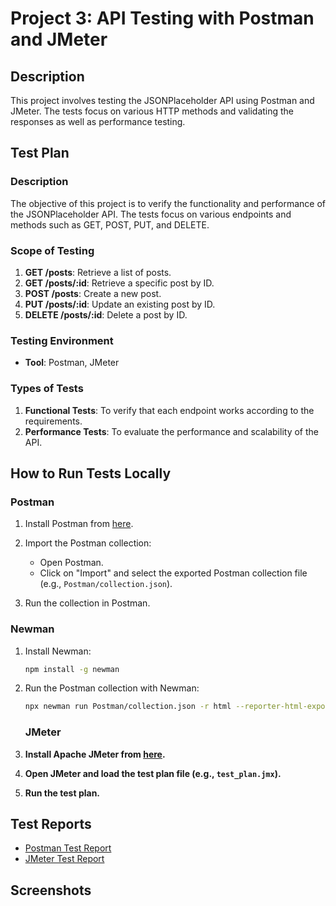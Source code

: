# Project 3: API Testing with Postman and JMeter

## Description
This project involves testing the JSONPlaceholder API using Postman and JMeter. The tests focus on various HTTP methods and validating the responses as well as performance testing.

## Test Plan

### Description
The objective of this project is to verify the functionality and performance of the JSONPlaceholder API. The tests focus on various endpoints and methods such as GET, POST, PUT, and DELETE.

### Scope of Testing

1. **GET /posts**: Retrieve a list of posts.
2. **GET /posts/:id**: Retrieve a specific post by ID.
3. **POST /posts**: Create a new post.
4. **PUT /posts/:id**: Update an existing post by ID.
5. **DELETE /posts/:id**: Delete a post by ID.

### Testing Environment

- **Tool**: Postman, JMeter

### Types of Tests

1. **Functional Tests**: To verify that each endpoint works according to the requirements.
2. **Performance Tests**: To evaluate the performance and scalability of the API.

## How to Run Tests Locally

### Postman

1. Install Postman from [here](https://www.postman.com/downloads/).

2. Import the Postman collection:

   - Open Postman.
   - Click on "Import" and select the exported Postman collection file (e.g., `Postman/collection.json`).

3. Run the collection in Postman.

### Newman

1. Install Newman:

   ```bash
   npm install -g newman
   ```

2. Run the Postman collection with Newman:
   
   ```bash
   npx newman run Postman/collection.json -r html --reporter-html-export reports/postman_test_report.html
   ```

   ### JMeter

1. **Install Apache JMeter from [here](https://jmeter.apache.org/download_jmeter.cgi).**

2. **Open JMeter and load the test plan file (e.g., `test_plan.jmx`).**

3. **Run the test plan.**

## Test Reports

- [Postman Test Report](reports/postman_test_report.html)
- [JMeter Test Report](reports/jmeter_test_report.html)

## Screenshots
